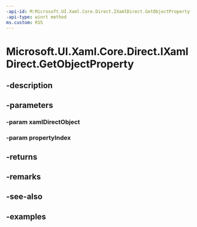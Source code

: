 ```yaml
---
-api-id: M:Microsoft.UI.Xaml.Core.Direct.IXamlDirect.GetObjectProperty(Microsoft.UI.Xaml.Core.Direct.XamlDirectObject,Microsoft.UI.Xaml.Core.Direct.XamlPropertyIndex)
-api-type: winrt method
ms.custom: RS5
---
```


<!-- Method syntax.
public object IXamlDirect.GetObjectProperty(XamlDirectObject xamlDirectObject, XamlPropertyIndex propertyIndex)
-->

# Microsoft.UI.Xaml.Core.Direct.IXamlDirect.GetObjectProperty

## -description

## -parameters
### -param xamlDirectObject

### -param propertyIndex

## -returns

## -remarks

## -see-also

## -examples


